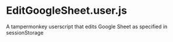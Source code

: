# EditGoogleSheet.user.js
A tampermonkey userscript that edits Google Sheet as specified in sessionStorage
